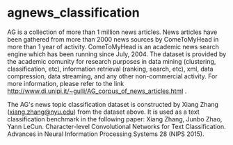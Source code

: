# agnews_classification
AG is a collection of more than 1 million news articles. 
News articles have been gathered from more than 2000  news sources by ComeToMyHead in more than 1 year of activity. 
ComeToMyHead is an academic news search engine which has been running since July, 2004. 
The dataset is provided by the academic comunity for research purposes in data mining (clustering, classification, etc), 
information retrieval (ranking, search, etc), xml, data compression, data streaming, and any other non-commercial activity. 
For more information, please refer to the link http://www.di.unipi.it/~gulli/AG_corpus_of_news_articles.html .

The AG's news topic classification dataset is constructed by Xiang Zhang (xiang.zhang@nyu.edu) from the dataset above. 
It is used as a text classification benchmark in the following paper: 
Xiang Zhang, Junbo Zhao, Yann LeCun. Character-level Convolutional Networks for Text Classification. 
Advances in Neural Information Processing Systems 28 (NIPS 2015).
